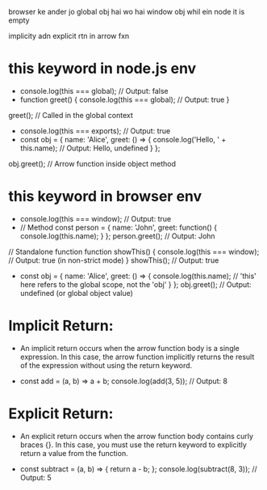 browser ke ander jo global obj hai wo hai window obj whil ein node it is empty

implicity adn explicit rtn in arrow fxn

# this keyword in node.js env
- console.log(this === global); // Output: false
- function greet() {
    console.log(this === global); // Output: true
}

greet(); // Called in the global context

- console.log(this === exports); // Output: true
- const obj = {
    name: 'Alice',
    greet: () => {
        console.log('Hello, ' + this.name); // Output: Hello, undefined
    }
};

obj.greet(); // Arrow function inside object method


# this keyword in browser env
- console.log(this === window); // Output: true
- // Method
const person = {
    name: 'John',
    greet: function() {
        console.log(this.name);
    }
};
person.greet(); // Output: John

// Standalone function
function showThis() {
    console.log(this === window); // Output: true (in non-strict mode)
}
showThis(); // Output: true

- const obj = {
    name: 'Alice',
    greet: () => {
        console.log(this.name); // 'this' here refers to the global scope, not the 'obj'
    }
};
obj.greet(); // Output: undefined (or global object value)


# Implicit Return:
- An implicit return occurs when the arrow function body is a single expression. In this case, the arrow function implicitly returns the result of the expression without using the return keyword.
  
- const add = (a, b) => a + b;
console.log(add(3, 5)); // Output: 8

# Explicit Return:
- An explicit return occurs when the arrow function body contains curly braces {}. In this case, you must use the return keyword to explicitly return a value from the function.

- const subtract = (a, b) => {
    return a - b;
};
console.log(subtract(8, 3)); // Output: 5
